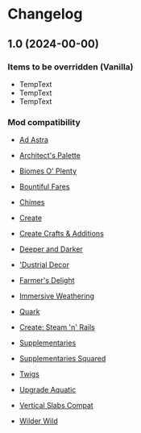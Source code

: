 # Changelog

## **1.0 (2024-00-00)**

### **Items to be overridden (Vanilla)**

- TempText
- TempText
- TempText

### **Mod compatibility**

- [Ad Astra](https://modrinth.com/mod/ad-astra)

- [Architect's Palette](https://modrinth.com/mod/architects-palette)

- [Biomes O' Plenty](https://modrinth.com/mod/biomes-o-plenty)

- [Bountiful Fares](https://modrinth.com/mod/bountiful-fares)

- [Chimes](https://www.curseforge.com/minecraft/mc-mods/chimes)

- [Create](https://modrinth.com/mod/create)

- [Create Crafts & Additions](https://modrinth.com/mod/createaddition)

- [Deeper and Darker](https://modrinth.com/mod/deeperdarker)

- ['Dustrial Decor](https://www.curseforge.com/minecraft/mc-mods/dustrial-decor)

- [Farmer's Delight](https://modrinth.com/mod/farmers-delight)

- [Immersive Weathering](https://modrinth.com/mod/immersive-weathering)

- [Quark](https://modrinth.com/mod/quark)

- [Create: Steam 'n' Rails](https://modrinth.com/mod/create-steam-n-rails)

- [Supplementaries](https://modrinth.com/mod/supplementaries)

- [Supplementaries Squared](https://modrinth.com/mod/supplementaries-squared)

- [Twigs](https://modrinth.com/mod/twigs)

- [Upgrade Aquatic](https://modrinth.com/mod/upgrade-aquatic)

- [Vertical Slabs Compat](https://modrinth.com/mod/vertical-slabs-compat)

- [Wilder Wild](https://modrinth.com/mod/wilder-wild)
